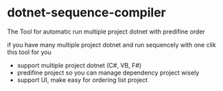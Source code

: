 # dotnet-sequence-compiler
The Tool for automatic run multiple project dotnet with predifine order

if you have many multiple project dotnet and run sequencely with one clik this tool for you
- support multiple project dotnet (C#, VB,  F#)
- predifine project so you can manage dependency project wisely
- support UI, make easy for ordering list project

